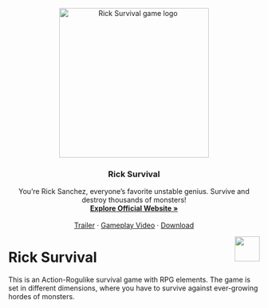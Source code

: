 <p align="center">
  <a href="https://getbootstrap.com/">
    <img src="https://user-images.githubusercontent.com/36636599/178037848-47ab3779-32a6-456f-9a00-e1d24c563608.png" alt="Rick Survival game logo" width="300">
  </a>
</p>

<h3 align="center">Rick Survival</h3>

<p align="center">
  You’re Rick Sanchez, everyone’s favorite unstable genius. Survive and destroy thousands of monsters!
  <br>
  <a href="https://rick-survival.com"><strong>Explore Official Website »</strong></a>
  <br>
  <br>
  <a href="https://www.youtube.com/watch?v=fFbHJQXk_qM">Trailer</a>
  ·
  <a href="https://www.youtube.com/watch?v=ZKgzCRgkzhs">Gameplay Video</a>
  ·
  <a href="https://blog.getbootstrap.com/">Download</a>
</p>

<img align='right' src="https://user-images.githubusercontent.com/36636599/178049123-edb92253-aeef-4f41-be85-a99fec02ce1f.gif" width="50">

# Rick Survival

This is an Action-Rogulike survival game with RPG elements. The game is set in different dimensions, where you have to survive against ever-growing hordes of monsters.
